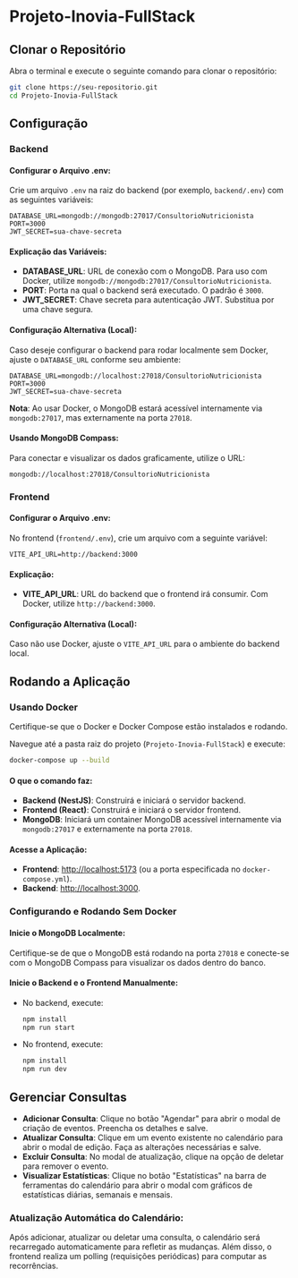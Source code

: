 # Projeto-Inovia-FullStack

## Clonar o Repositório
Abra o terminal e execute o seguinte comando para clonar o repositório:
```bash
git clone https://seu-repositorio.git
cd Projeto-Inovia-FullStack
```

## Configuração

### Backend
#### Configurar o Arquivo .env:
Crie um arquivo `.env` na raiz do backend (por exemplo, `backend/.env`) com as seguintes variáveis:
```env
DATABASE_URL=mongodb://mongodb:27017/ConsultorioNutricionista
PORT=3000
JWT_SECRET=sua-chave-secreta
```

#### Explicação das Variáveis:
- **DATABASE_URL**: URL de conexão com o MongoDB. Para uso com Docker, utilize `mongodb://mongodb:27017/ConsultorioNutricionista`.
- **PORT**: Porta na qual o backend será executado. O padrão é `3000`.
- **JWT_SECRET**: Chave secreta para autenticação JWT. Substitua por uma chave segura.

#### Configuração Alternativa (Local):
Caso deseje configurar o backend para rodar localmente sem Docker, ajuste o `DATABASE_URL` conforme seu ambiente:
```env
DATABASE_URL=mongodb://localhost:27018/ConsultorioNutricionista
PORT=3000
JWT_SECRET=sua-chave-secreta
```
**Nota**: Ao usar Docker, o MongoDB estará acessível internamente via `mongodb:27017`, mas externamente na porta `27018`.

#### Usando MongoDB Compass:
Para conectar e visualizar os dados graficamente, utilize o URL:
```
mongodb://localhost:27018/ConsultorioNutricionista
```

### Frontend
#### Configurar o Arquivo .env:
No frontend (`frontend/.env`), crie um arquivo com a seguinte variável:
```env
VITE_API_URL=http://backend:3000
```

#### Explicação:
- **VITE_API_URL**: URL do backend que o frontend irá consumir. Com Docker, utilize `http://backend:3000`.

#### Configuração Alternativa (Local):
Caso não use Docker, ajuste o `VITE_API_URL` para o ambiente do backend local.

## Rodando a Aplicação

### Usando Docker
Certifique-se que o Docker e Docker Compose estão instalados e rodando.

Navegue até a pasta raiz do projeto (`Projeto-Inovia-FullStack`) e execute:
```bash
docker-compose up --build
```

#### O que o comando faz:
- **Backend (NestJS)**: Construirá e iniciará o servidor backend.
- **Frontend (React)**: Construirá e iniciará o servidor frontend.
- **MongoDB**: Iniciará um container MongoDB acessível internamente via `mongodb:27017` e externamente na porta `27018`.

#### Acesse a Aplicação:
- **Frontend**: [http://localhost:5173](http://localhost:5173) (ou a porta especificada no `docker-compose.yml`).
- **Backend**: [http://localhost:3000](http://localhost:3000).

### Configurando e Rodando Sem Docker
#### Inicie o MongoDB Localmente:
Certifique-se de que o MongoDB está rodando na porta `27018` e conecte-se com o MongoDB Compass para visualizar os dados dentro do banco.

#### Inicie o Backend e o Frontend Manualmente:
- No backend, execute:
  ```bash
  npm install
  npm run start
  ```
- No frontend, execute:
  ```bash
  npm install
  npm run dev
  ```

## Gerenciar Consultas

- **Adicionar Consulta**: Clique no botão "Agendar" para abrir o modal de criação de eventos. Preencha os detalhes e salve.
- **Atualizar Consulta**: Clique em um evento existente no calendário para abrir o modal de edição. Faça as alterações necessárias e salve.
- **Excluir Consulta**: No modal de atualização, clique na opção de deletar para remover o evento.
- **Visualizar Estatísticas**: Clique no botão "Estatísticas" na barra de ferramentas do calendário para abrir o modal com gráficos de estatísticas diárias, semanais e mensais.

### Atualização Automática do Calendário:
Após adicionar, atualizar ou deletar uma consulta, o calendário será recarregado automaticamente para refletir as mudanças. Além disso, o frontend realiza um polling (requisições periódicas) para computar as recorrências.

